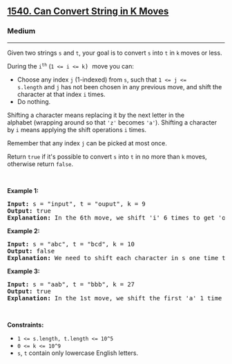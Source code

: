 <h2><a href="https://leetcode.com/problems/can-convert-string-in-k-moves/">1540. Can Convert String in K Moves</a></h2><h3>Medium</h3><hr><p>Given two strings&nbsp;<code>s</code>&nbsp;and&nbsp;<code>t</code>, your goal is to convert&nbsp;<code>s</code>&nbsp;into&nbsp;<code>t</code>&nbsp;in&nbsp;<code>k</code><strong>&nbsp;</strong>moves or less.</p>

<p>During the&nbsp;<code>i<sup>th</sup></code>&nbsp;(<font face="monospace"><code>1 &lt;= i &lt;= k</code>)&nbsp;</font>move you can:</p>

<ul>
	<li>Choose any index&nbsp;<code>j</code>&nbsp;(1-indexed) from&nbsp;<code>s</code>, such that&nbsp;<code>1 &lt;= j &lt;= s.length</code>&nbsp;and <code>j</code>&nbsp;has not been chosen in any previous move,&nbsp;and shift the character at that index&nbsp;<code>i</code>&nbsp;times.</li>
	<li>Do nothing.</li>
</ul>

<p>Shifting a character means replacing it by the next letter in the alphabet&nbsp;(wrapping around so that&nbsp;<code>&#39;z&#39;</code>&nbsp;becomes&nbsp;<code>&#39;a&#39;</code>). Shifting a character by&nbsp;<code>i</code>&nbsp;means applying the shift operations&nbsp;<code>i</code>&nbsp;times.</p>

<p>Remember that any index&nbsp;<code>j</code>&nbsp;can be picked at most once.</p>

<p>Return&nbsp;<code>true</code>&nbsp;if it&#39;s possible to convert&nbsp;<code>s</code>&nbsp;into&nbsp;<code>t</code>&nbsp;in no more than&nbsp;<code>k</code>&nbsp;moves, otherwise return&nbsp;<code>false</code>.</p>

<p>&nbsp;</p>
<p><strong class="example">Example 1:</strong></p>

<pre>
<strong>Input:</strong> s = &quot;input&quot;, t = &quot;ouput&quot;, k = 9
<strong>Output:</strong> true
<b>Explanation: </b>In the 6th move, we shift &#39;i&#39; 6 times to get &#39;o&#39;. And in the 7th move we shift &#39;n&#39; to get &#39;u&#39;.
</pre>

<p><strong class="example">Example 2:</strong></p>

<pre>
<strong>Input:</strong> s = &quot;abc&quot;, t = &quot;bcd&quot;, k = 10
<strong>Output:</strong> false
<strong>Explanation: </strong>We need to shift each character in s one time to convert it into t. We can shift &#39;a&#39; to &#39;b&#39; during the 1st move. However, there is no way to shift the other characters in the remaining moves to obtain t from s.
</pre>

<p><strong class="example">Example 3:</strong></p>

<pre>
<strong>Input:</strong> s = &quot;aab&quot;, t = &quot;bbb&quot;, k = 27
<strong>Output:</strong> true
<b>Explanation: </b>In the 1st move, we shift the first &#39;a&#39; 1 time to get &#39;b&#39;. In the 27th move, we shift the second &#39;a&#39; 27 times to get &#39;b&#39;.
</pre>

<p>&nbsp;</p>
<p><strong>Constraints:</strong></p>

<ul>
	<li><code>1 &lt;= s.length, t.length &lt;= 10^5</code></li>
	<li><code>0 &lt;= k &lt;= 10^9</code></li>
	<li><code>s</code>, <code>t</code> contain&nbsp;only lowercase English letters.</li>
</ul>
